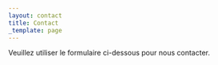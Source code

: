 ```yaml
---
layout: contact
title: Contact
_template: page
---
```


Veuillez utiliser le formulaire ci-dessous pour nous contacter.
